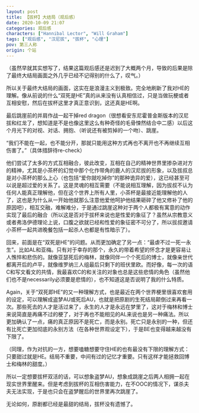 ```yaml
---
layout: post
title: 【拔杯】大结局（观后感）
date: 2020-10-09 21:07
categories: 观后感
characters: ["Hannibal Lector", "Will Graham"]
tags: ["观后感", "汉尼拔", "拔杯", "心理"]
pov: 第三人称
origin: 个站
---
```


（虽然早就其实想写了，结果这篇观后感还是迟到了大概两个月，导致的后果是除了最终大结局画面之外几乎已经不记得别的什么了，叹气。）

所以关于最终大结局的画面，这实在是浪漫主义到极致。完全地刷新了我对HE的理解。像从前说的什么“双死是HE”真的从来没有认真相信过，只是当做玩梗或者互相安慰，然后在拔杯这里才真正意识到，这还真是HE啊。

最后跳崖前的并肩作战一起干掉red dragon（很想看安东尼霍普金斯版本的汉尼拔和红龙了，想知道是不是也像这里这么有种奇怪的毛骨悚然结合中二感）以后这个月光下的对视、对话、拥抱、（听说还有被剪掉的一个吻）、跳崖。

“我们不能在一起，也不能分开，那就只能用这种方式再也不离开也不再继续互相伤害了。”（具体措辞待re-check）

他们尝试了太多的方式互相融合，彼此改变，互相在自己的精神世界里掺杂进对方的精神，尤其是小茶杯的幻觉中那个化作带角的鹿人的汉尼拔的形象，以及拔叔总是对小茶杯的那么上心（也包括“爱你就吃掉你”的那种诡异的爱），这已经甚至可以说是超过爱的关系了。这是灵魂的相互需要（不能说相互理解，因为拔叔不认为任何人能真正理解他，但在这个世界上所有人里，小茶杯是最接近能理解他的人了，这也是为什么从一开始他就那么注意他爱他呵护他结果砸碎了他又修补了他的原因吧），相互交融，难解难分，于是通过跳崖这种对于两个人都极有寓意的动作实现了最后的融合（所以这是否对于拔杯来说也是性爱的象征了？虽然从宗教意义或者弗洛伊德理论上说，口腹之欲就已经和性爱的象征密不可分了，所以拔叔邀请小茶杯一起共进晚餐包括一起杀人也都是有性暗示了）。

回来，前面是在“双死是HE”的问题。从而更加确定了另一点：“最虐不过一死一永生”。比如AL和亚梅。只有对于幸存的那个，永久的带着希望的怀念才是更容易让人憔悴和悲伤的。就像亚瑟死后的梅林，就像同伴一个个死后的博士，就像亲世代都离开后的卢平，就像维罗纳三人组最后只剩下的班伏里欧。而好像，每一次的语C和写文看文的共情，我最喜欢C的和关注的对象也总是这些悲情的角色（虽然他们也不是necessarily必须要是悲情的），也不知道这是否说明了我的什么特质。

Again，关于“双死即HE”的又一种理解方式，也是最近在两个世界梗里很喜欢套用的设定，可以理解成盗梦AU或死后AU，也就是把原剧的生死结局颠倒过来再看一次。那些死去的人才是活过来了，永生的人才是永远在梦里了，这对于梅林和博士来说简直是再痛不过的梗了，对于再也不能相见的AL来说也是另一种痛法。所以更加确认了一点，痛的真正原因不是死亡，而是永别。死亡只是永别的一种，但还有比死亡更加彻底的永别方法（在各种世界观设定下），于是BE也变得越来越没有下限了。

（同理，作为对抗的一方，想要嗑糖想要守住HE的也有最没有下限的理解方式：只要甜过就是HE。结局不重要，中间有过的记忆才重要。只有这样才能拯救回博士和梅林的甜度。）

所以一定想要拔杯双活的话，可以想象盗梦AU，想象成跳崖之后两人相拥一起在现实世界里醒来。但是考虑到拔杯的互相伤害能力，在不OOC的情况下，谋杀夫夫无法实现，于是也只会在盗梦醒后的世界里再次跳崖了。

无论如何，原剧都已经是最甜的结局，拔杯没有遗憾了。